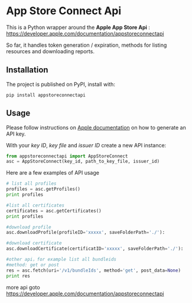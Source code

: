 App Store Connect Api
====

This is a Python wrapper around the **Apple App Store Api** : https://developer.apple.com/documentation/appstoreconnectapi

So far, it handles token generation / expiration, methods for listing resources and downloading reports. 

Installation
------------

The project is published on PyPI, install with: 

    pip install appstoreconnectapi

Usage
-----

Please follow instructions on [Apple documentation](https://developer.apple.com/documentation/appstoreconnectapi/creating_api_keys_for_app_store_connect_api) on how to generate an API key.

With your *key ID*, *key file* and *issuer ID* create a new API instance:

```python
from appstoreconnectapi import AppStoreConnect
asc = AppStoreConnect(key_id, path_to_key_file, issuer_id)
```

Here are a few examples of API usage

```python
# list all profiles
profiles = asc.getProfiles()
print profiles

#list all certificates
certificates = asc.getCertificates()
print profiles

#download profile
asc.downloadProfile(profileID='xxxxx', saveFolderPath='./'):

#download certificate
asc.downloadCertificate(certificatID='xxxxx', saveFolderPath='./'):

#other api，for example list all bundleids
#method: get or post
res = asc.fetch(uri='/v1/bundleIds', method='get', post_data=None)
print res

```

more api goto https://developer.apple.com/documentation/appstoreconnectapi
